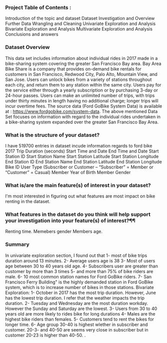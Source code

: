 ### Project Table of Contents :
Introduction of the topic and dataset
Dataset Investigation and Overview
Further Data Wrangling and Cleaning
Univariate Exploration and Analysis
Bivariate Exploration and Analysis
Multivariate Exploration and Analysis
Conclusions and answers

### Dataset Overview
This data set includes information about individual rides in 2017 made in a bike-sharing system covering the greater San Francisco Bay area. Bay Area Bike Share is a company that provides on-demand bike rentals for customers in San Francisco, Redwood City, Palo Alto, Mountain View, and San Jose. Users can unlock bikes from a variety of stations throughout each city, and return them to any station within the same city. Users pay for the service either through a yearly subscription or by purchasing 3-day or 24-hour passes. Users can make an unlimited number of trips, with trips under thirty minutes in length having no additional charge; longer trips will incur overtime fees. The source data (Ford GoBike System Data) is available at : https://www.fordgobike.com/system-data. The above mentioned Data Set focuses on information with regard to the individual rides undertaken in a bike-sharing system expanded over the greater San Francisco Bay Area.


### What is the structure of your dataset?
I have 519700 entries in dataset incude information regards to ford bike 2017
Trip Duration (seconds)
Start Time and Date
End Time and Date
Start Station ID
Start Station Name
Start Station Latitude
Start Station Longitude
End Station ID
End Station Name
End Station Latitude
End Station Longitude
Bike ID
User Type (Subscriber or Customer – “Subscriber” = Member or “Customer” = Casual)
Member Year of Birth
Member Gender

### What is/are the main feature(s) of interest in your dataset?
I'm most interested in figuring out what features are most impact on bike renting in the dataset.

### What features in the dataset do you think will help support your investigation into your feature(s) of interest?¶¶
Renting time.
Memebers gender
Members age.

### Summary 

In univariate exploration section, I found out that
1- most of bike trips duration around 13 minutes.
2- Average users age is 38
3- Most of users age between 30 to 40 years old age.
4- Subscribers user are greater than customer by more than 3 times
5- and more than 75% of bike riders are male.
6- 10 most common station names for Ford GoBike riders.
7- San Francisco Ferry Building" is the highly demanded station in Ford GoBike system, which is to increase number of bikes in those stations.
Bivariate Exploration:
1- October in 2017 has the most trip duration. However, June has the lowest trip duration. I refer that the weather impacts the trip duration.
2- Tuesday and Wednesday are the most duration workday. However the Sunday and Saturday are the lowest.
3- Users from 30 to 40 years old are more likely to rides bike for long durations
4- Males are the highest bike riders than females.
5- Customers tend to rent the bikes for longer time.
6- Age group 30-40 is highest wاether in subscriber and customer. 20-3- and 40-50 are seems very close in subscriber but in customer 20-23 is higher than 40-50.
.